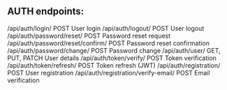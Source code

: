## AUTH endpoints:
/api/auth/login/	POST	User login
/api/auth/logout/	POST	User logout
/api/auth/password/reset/	POST	Password reset request
/api/auth/password/reset/confirm/	POST	Password reset confirmation
/api/auth/password/change/	POST	Password change
/api/auth/user/	GET, PUT, PATCH	User details
/api/auth/token/verify/	POST	Token verification
/api/auth/token/refresh/	POST	Token refresh (JWT)
/api/auth/registration/	POST	User registration
/api/auth/registration/verify-email/	POST	Email verification
